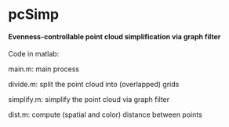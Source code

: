 # pcSimp

#### **Evenness-controllable point cloud simplification via graph filter**



Code in matlab:

main.m: main process

divide.m: split the point cloud into (overlapped) grids

simplify.m: simplify the point cloud via graph filter

dist.m: compute (spatial and color) distance between points
